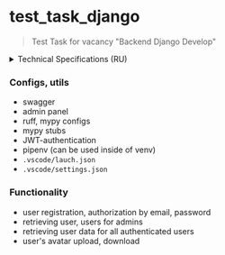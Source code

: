 # test_task_django

> Test Task for vacancy "Backend Django Develop"

<details>
    <summary>Technical Specifications (RU)</summary>
    
Создать Django REST framework приложение, с переопределённым пользователем и списком организаций в которых он состоит.

Две модели
+ Пользователь:
- Емайл
- Пароль
- Фамилия
- Имя
- Телефон
- Аватар(фотография).
- Связь на список организаций(может быть больше одной)
- *Базовые (технические) поля django, кроме логина, он не должен использоваться

+ Организация:
- Название
- Краткое описание

Функционал.
// все запросы делаются через через curl/postman/вебинтерфейс DRF, по RestAPI. Формат данных передаётся в json.

1) Создание нового пользователя(регистрация)
2) Авторизация пользователя только по емайлу и паролю
3) Редактирование своего профиля (изменение данных в профиле)
4) Вывод списка всех пользователей и связанные с ними организации
5) Вывод одного пользователя по его ID, со списком связанных с ним организаций
5) Добавление новой организации
6) Вывод списка всех организаций

Дополнительный функционал.
// по желанию:
1) Вывод списка всех организаций(п.6 выше), со списком пользователей, которые связаны с каждой из них.
2) Аватар/фотография пользователя, картинка должна при загрузке переименовываться [a-zA-Z0-9]. А так же resize(уменьшить) до размеров не больше 200х200 px.
3) Авторизация пользователя должна происходить через JWT, передача приватных данных(изменения профиля), происходят через этот токен. Можно использовать отдельную библиотеку.
4) Добавить unit-test

Требования.
1) Python 3.8+
2) Проект должен быть залит на Github/Bitbucket и быть публичным.
3) Проект должен быть в виртуальном окружении venv. Должен присутствовать файл со списком используемых в проекте пакетов и их версий.
4) База данных по умолчанию от django: sqlite3
5) Описание какие методы есть, какие параметры они принимают, какие отдают.

Дополнительные комментарии. 
// Для успешного решения задания потребуется знание следующих вещей:
1) Знание языка программирования Python и его синтаксиса.
2) Знание фреймворка Django и Django REST framework для создания веб-приложений.
3) Понимание работы с базой данных, в данном случае SQLite3, в контексте Django.
4) Умение создавать модели данных с помощью Django ORM.
5) Понимание работы REST API и умение описывать и реализовывать его эндпоинты.
6) Разработка и использование JWT-токенов для аутентификации пользователей. (Или умение разбираться в чужих библиотеках, читать документацию и т д)
7) Знание и понимание основных принципов аутентификации и авторизации пользователей.
8) Умение работать с файлами и изображениями, включая их загрузку, переименование и изменение размера.
9) Навык написания и выполнения unit-тестов для проверки функциональности вашего приложения. (мало кто умеет это, т.к. обычно бизнес считает, что тесты не нужны, т.к. дорого)
10) Умение создавать и использовать виртуальное окружение для изолированной разработки и управления зависимостями пакетов.

По времени.
Выполнение занимает 8-12 часов работы.
По календарным срокам, с учетом отвлечений/работы/учёбы, неделя, если выполнение будет быстрее - будет хорошо!
</details>

### Configs, utils
* swagger
* admin panel
* ruff, mypy configs
* mypy stubs
* JWT-authentication
* pipenv (can be used inside of venv)
* `.vscode/lauch.json`
* `.vscode/settings.json`

### Functionality
* user registration, authorization by email, password
* retrieving user, users for admins
* retrieving user data for all authenticated users
* user's avatar upload, download